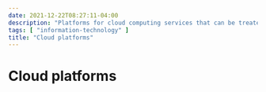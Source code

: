 ```yaml
---
date: 2021-12-22T08:27:11-04:00
description: "Platforms for cloud computing services that can be treated like utilities"
tags: [ "information-technology" ]
title: "Cloud platforms"
---
```


# Cloud platforms
